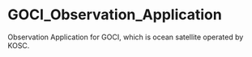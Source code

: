 # GOCI_Observation_Application
Observation Application for GOCI, which is ocean satellite operated by KOSC.
